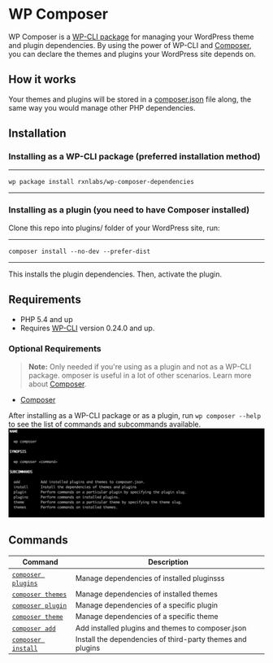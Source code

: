 # WP Composer

WP Composer is a [WP-CLI package](http://wp-cli.org/package-index/) for managing your WordPress theme and plugin dependencies. By using the power of WP-CLI and [Composer](https://getcomposer.org/doc/00-intro.md), you can declare the themes and plugins your WordPress site depends on.

## How it works
Your themes and plugins will be stored in a [composer.json](https://getcomposer.org/doc/01-basic-usage.md) file along, the same way you would manage other PHP dependencies.

## Installation

### Installing as a WP-CLI package (preferred installation method)
---
    wp package install rxnlabs/wp-composer-dependencies
---

### Installing as a plugin (you need to have Composer installed)

Clone this repo into plugins/ folder of your WordPress site, run:

---
    composer install --no-dev --prefer-dist
---

This installs the plugin dependencies. Then, activate the plugin.

## Requirements

* PHP 5.4 and up
* Requires [WP-CLI](http://wp-cli.org/) version 0.24.0 and up.

### Optional Requirements

> **Note:** Only needed if you're using as a plugin and not as a WP-CLI package. omposer is useful in a lot of other scenarios. Learn more about [Composer](https://getcomposer.org/doc/00-intro.md).

* [Composer](https://getcomposer.org/)

After installing as a WP-CLI package or as a plugin, run `wp composer --help` to see the list of commands and subcommands available.
![WP Composer Help Output](images/wp-composer-help.png)

## Commands
| Command          | Description                |
| ---------------- | -------------------------- |
| [`composer plugins`](plugins-command.md) | Manage dependencies of installed pluginsss |
| [`composer themes`](themes-command.md)  | Manage dependencies of installed themes |
| [`composer plugin`](plugin-command.md)  | Manage dependencies of a specific plugin |
| [`composer theme`](theme-command.md)  | Manage dependencies of a specific theme |
| [`composer add`](add-command.md)  | Add installed plugins and themes to composer.json |
| [`composer install`](install-command.md)  | Install the dependencies of third-party themes and plugins |
